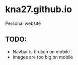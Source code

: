 # kna27.github.io
Personal website

## TODO: 
* Navbar is broken on mobile
* Images are too big on mobile
